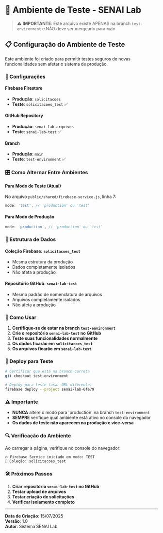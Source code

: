 # 🧪 Ambiente de Teste - SENAI Lab

> ⚠️ **IMPORTANTE**: Este arquivo existe APENAS na branch `test-environment` e NÃO deve ser mergeado para `main`

## 📋 Configuração do Ambiente de Teste

Este ambiente foi criado para permitir testes seguros de novas funcionalidades sem afetar o sistema de produção.

### 🔧 Configurações

#### Firebase Firestore
- **Produção**: `solicitacoes`
- **Teste**: `solicitacoes_test` ✅

#### GitHub Repository
- **Produção**: `senai-lab-arquivos`
- **Teste**: `senai-lab-test` ✅

#### Branch
- **Produção**: `main`
- **Teste**: `test-environment` ✅

### 🎛️ Como Alternar Entre Ambientes

#### Para Modo de Teste (Atual)
No arquivo `public/shared/firebase-service.js`, linha 7:
```javascript
mode: 'test', // 'production' ou 'test'
```

#### Para Modo de Produção
```javascript
mode: 'production', // 'production' ou 'test'
```

### 📂 Estrutura de Dados

#### Coleção Firebase: `solicitacoes_test`
- Mesma estrutura da produção
- Dados completamente isolados
- Não afeta a produção

#### Repositório GitHub: `senai-lab-test`
- Mesmo padrão de nomenclatura de arquivos
- Arquivos completamente isolados
- Não afeta a produção

### 🚀 Como Usar

1. **Certifique-se de estar na branch `test-environment`**
2. **Crie o repositório `senai-lab-test` no GitHub**
3. **Teste suas funcionalidades normalmente**
4. **Os dados ficarão em `solicitacoes_test`**
5. **Os arquivos ficarão em `senai-lab-test`**

### 🔄 Deploy para Teste

```bash
# Certificar que está na branch correta
git checkout test-environment

# Deploy para teste (usar URL diferente)
firebase deploy --project senai-lab-6fe79
```

### ⚠️ Importante

- **NUNCA** altere o modo para 'production' na branch `test-environment`
- **SEMPRE** verifique qual ambiente está ativo no console do navegador
- **Os dados de teste não aparecem na produção e vice-versa**

### 🔍 Verificação do Ambiente

Ao carregar a página, verifique no console do navegador:
```
🔥 Firebase Service iniciado em modo: TEST
📂 Coleção: solicitacoes_test
```

### 🛠️ Próximos Passos

1. **Criar repositório `senai-lab-test` no GitHub**
2. **Testar upload de arquivos**
3. **Testar criação de solicitações**
4. **Verificar isolamento completo**

---

**Data de Criação**: 15/07/2025  
**Versão**: 1.0  
**Autor**: Sistema SENAI Lab
